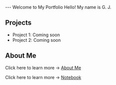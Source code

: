 ---  Welcome to My Portfolio Hello! My name is G. J.
## Projects
- Project 1: Coming soon
- Project 2: Coming soon
## About Me
Click here to learn more → [About Me](about.md)

Click here to learn more → [Notebook](notebook.md)
